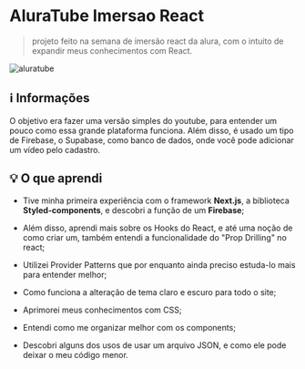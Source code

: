 # AluraTube Imersao React

> projeto feito na semana de imersão react da alura, com o intuito de expandir meus conhecimentos com React.

![aluratube](https://user-images.githubusercontent.com/108198338/204895642-a208bef1-988f-4391-adc9-2b433c0d6cd9.png)

## ℹ️ Informações
O objetivo era fazer uma versão simples do youtube, para entender um pouco como essa grande plataforma funciona. Além disso, é usado um tipo de Firebase, o Supabase, como banco de dados, onde você pode adicionar um vídeo pelo cadastro.


## 💡 O que aprendi
 * Tive minha primeira experiência com o framework **Next.js**, a biblioteca **Styled-components**, e descobri a função de um **Firebase**;
 
 * Além disso, aprendi mais sobre os Hooks do React, e até uma noção de como criar um, também entendi a funcionalidade do "Prop Drilling" no react;
 
 * Utilizei Provider Patterns que por enquanto ainda preciso estuda-lo mais para entender melhor;
 
 * Como funciona a alteração de tema claro e escuro para todo o site;
 
 * Aprimorei meus conhecimentos com CSS;
 
 * Entendi como me organizar melhor com os components;
 
 * Descobri alguns dos usos de usar um arquivo JSON, e como ele pode deixar o meu código menor.


